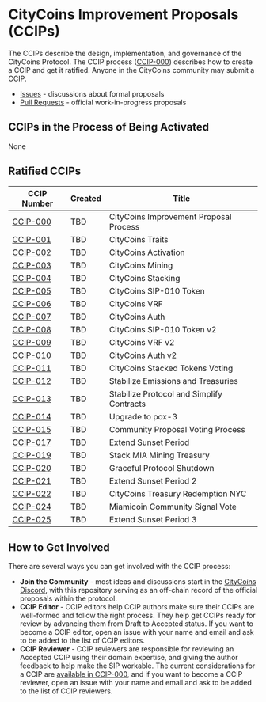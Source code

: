 # CityCoins Improvement Proposals (CCIPs)

The CCIPs describe the design, implementation, and governance of the CityCoins Protocol. The CCIP process ([CCIP-000](./ccips/ccip-000/ccip-000-citycoins-improvement-proposal-process.md)) describes how to create a CCIP and get it ratified. Anyone in the CityCoins community may submit a CCIP.

- [Issues](https://github.com/citycoins/governance/issues) - discussions about formal proposals
- [Pull Requests](https://github.com/citycoins/governance/pulls) - official work-in-progress proposals

## CCIPs in the Process of Being Activated

None

## Ratified CCIPs

| CCIP Number                                                                        | Created | Title                                     |
| ---------------------------------------------------------------------------------- | ------- | ----------------------------------------- |
| [CCIP-000](./ccips/ccip-000/ccip-000-citycoins-improvement-proposal-process.md)    | TBD     | CityCoins Improvement Proposal Process    |
| [CCIP-001](./ccips/ccip-001/ccip-001-citycoins-traits.md)                          | TBD     | CityCoins Traits                          |
| [CCIP-002](./ccips/ccip-002/ccip-002-citycoins-activation.md)                      | TBD     | CityCoins Activation                      |
| [CCIP-003](./ccips/ccip-003/ccip-003-citycoins-mining.md)                          | TBD     | CityCoins Mining                          |
| [CCIP-004](./ccips/ccip-004/ccip-004-citycoins-stacking.md)                        | TBD     | CityCoins Stacking                        |
| [CCIP-005](./ccips/ccip-005/ccip-005-citycoins-sip-010-token.md)                   | TBD     | CityCoins SIP-010 Token                   |
| [CCIP-006](./ccips/ccip-006/ccip-006-citycoins-vrf.md)                             | TBD     | CityCoins VRF                             |
| [CCIP-007](./ccips/ccip-007/ccip-007-citycoins-auth.md)                            | TBD     | CityCoins Auth                            |
| [CCIP-008](./ccips/ccip-008/ccip-008-citycoins-sip-010-token-v2.md)                | TBD     | CityCoins SIP-010 Token v2                |
| [CCIP-009](./ccips/ccip-009/ccip-009-citycoins-vrf-v2.md)                          | TBD     | CityCoins VRF v2                          |
| [CCIP-010](./ccips/ccip-010/ccip-010-citycoins-auth-v2.md)                         | TBD     | CityCoins Auth v2                         |
| [CCIP-011](./ccips/ccip-011/ccip-011-citycoins-stacked-tokens-voting.md)           | TBD     | CityCoins Stacked Tokens Voting           |
| [CCIP-012](./ccips/ccip-012/ccip-012-stabilize-emissions-and-treasuries.md)        | TBD     | Stabilize Emissions and Treasuries        |
| [CCIP-013](./ccips/ccip-013/ccip-013-stabilize-protocol-and-simplify-contracts.md) | TBD     | Stabilize Protocol and Simplify Contracts |
| [CCIP-014](./ccips/ccip-014/ccip-014-upgrade-to-pox3.md)                           | TBD     | Upgrade to pox-3                          |
| [CCIP-015](./ccips/ccip-015/ccip-015-community-proposal-voting-process.md)         | TBD     | Community Proposal Voting Process         |
| [CCIP-017](./ccips/ccip-017/ccip-017-extend-direct-execute-sunset-period.md)       | TBD     | Extend Sunset Period                      |
| [CCIP-019](./ccips/ccip-019/ccip-019-stack-mia-mining-treasury.md)                 | TBD     | Stack MIA Mining Treasury                 |
| [CCIP-020](./ccips/ccip-020/ccip-020-graceful-protocol-shutdown.md)                | TBD     | Graceful Protocol Shutdown                |
| [CCIP-021](./ccips/ccip-021/ccip-021-extend-direct-execute-sunset-period-2.md)     | TBD     | Extend Sunset Period 2                    |
| [CCIP-022](./ccips/ccip-022/ccip-022-citycoins-treasury-redemption-nyc.md)         | TBD     | CityCoins Treasury Redemption NYC         |
| [CCIP-024](./ccips/ccip-024/ccip-024-miamicoin-community-signal-vote.md)           | TBD     | Miamicoin Community Signal Vote           |
| [CCIP-025](./ccips/ccip-025/ccip-025-extend-direct-execute-sunset-period-3.md)     | TBD     | Extend Sunset Period 3                    |

## How to Get Involved

There are several ways you can get involved with the CCIP process:

- **Join the Community** - most ideas and discussions start in the [CityCoins Discord](https://chat.citycoins.co), with this repository serving as an off-chain record of the official proposals within the protocol.
- **CCIP Editor** - CCIP editors help CCIP authors make sure their CCIPs are well-formed and follow the right process. They help get CCIPs ready for review by advancing them from Draft to Accepted status. If you want to become a CCIP editor, open an issue with your name and email and ask to be added to the list of CCIP editors.
- **CCIP Reviewer** - CCIP reviewers are responsible for reviewing an Accepted CCIP using their domain expertise, and giving the author feedback to help make the SIP workable. The current considerations for a CCIP are [available in CCIP-000](./ccips/ccip-000/ccip-000-citycoins-improvement-proposal-process.md#ccip-considerations), and if you want to become a CCIP reviewer, open an issue with your name and email and ask to be added to the list of CCIP reviewers.

